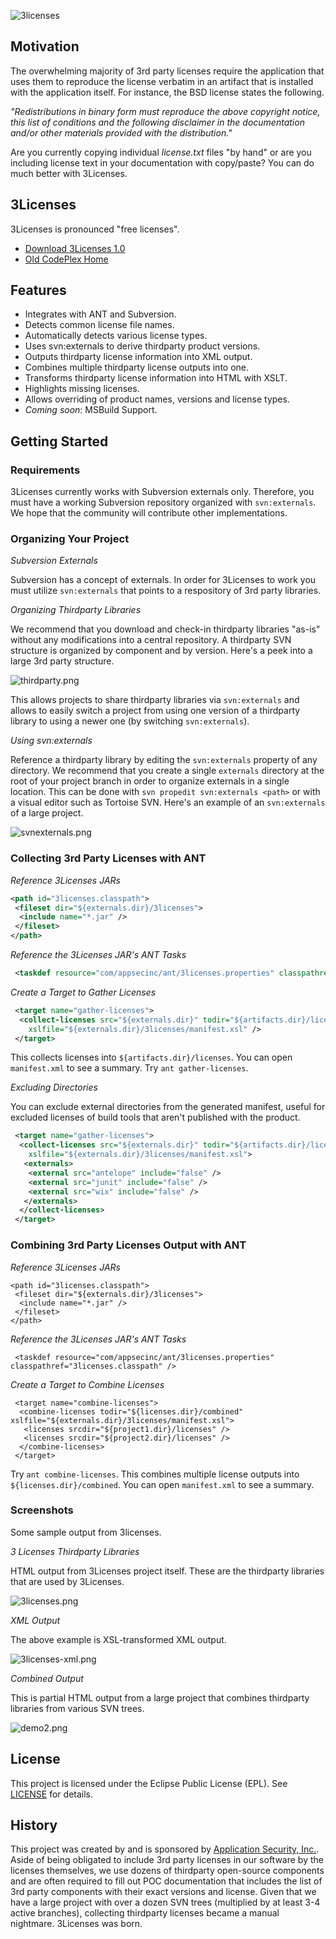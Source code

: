 ![3licenses](https://raw.github.com/dblock/3licenses/master/3licenses.jpg)

## Motivation

The overwhelming majority of 3rd party licenses require the application that uses them to reproduce the license verbatim in an artifact that is installed with the application itself. For instance, the BSD license states the following. 

_"Redistributions in binary form must reproduce the above copyright notice, this list of conditions and the following disclaimer in the documentation and/or other materials provided with the distribution."_

Are you currently copying individual _license.txt_ files "by hand" or are you including license text in your documentation with copy/paste? You can do much better with 3Licenses.

## 3Licenses

3Licenses is pronounced "free licenses".

* [Download 3Licenses 1.0](https://github.com/downloads/dblock/3licenses/3licenses-1.0.zip)
* [Old CodePlex Home](http://3licenses.codeplex.com/)

## Features

* Integrates with ANT and Subversion.
* Detects common license file names.
* Automatically detects various license types.
* Uses svn:externals to derive thirdparty product versions.
* Outputs thirdparty license information into XML output.
* Combines multiple thirdparty license outputs into one.
* Transforms thirdparty license information into HTML with XSLT.
* Highlights missing licenses.
* Allows overriding of product names, versions and license types.
* *Coming soon*: MSBuild Support.

## Getting Started

### Requirements

3Licenses currently works with Subversion externals only. Therefore, you must have a working Subversion repository organized with `svn:externals`. We hope that the community will contribute other implementations.

### Organizing Your Project

*Subversion Externals*

Subversion has a concept of externals. In order for 3Licenses to work you must utilize `svn:externals` that points to a respository of 3rd party libraries. 

*Organizing Thirdparty Libraries*

We recommend that you download and check-in thirdparty libraries "as-is" without any modifications into a central repository. A thirdparty SVN structure is organized by component and by version. Here's a peek into a large 3rd party structure.

![thirdparty.png](https://raw.github.com/dblock/3licenses/master/images/thirdparty.png)

This allows projects to share thirdparty libraries via `svn:externals` and allows to easily switch a project from using one version of a thirdparty library to using a newer one (by switching `svn:externals`).

*Using svn:externals*

Reference a thirdparty library by editing the `svn:externals` property of any directory. We recommend that you create a single `externals` directory at the root of your project branch in order to organize externals in a single location. This can be done with `svn propedit svn:externals <path>` or with a visual editor such as Tortoise SVN. Here's an example of an `svn:externals` of a large project.

![svnexternals.png](https://raw.github.com/dblock/3licenses/master/images/svnexternals.png)

### Collecting 3rd Party Licenses with ANT

*Reference 3Licenses JARs*

``` xml
<path id="3licenses.classpath">
 <fileset dir="${externals.dir}/3licenses">
  <include name="*.jar" />
 </fileset>
</path>
```

*Reference the 3Licenses JAR's ANT Tasks*

``` xml
 <taskdef resource="com/appsecinc/ant/3licenses.properties" classpathref="3licenses.classpath" />
```

*Create a Target to Gather Licenses*

``` xml
 <target name="gather-licenses">
  <collect-licenses src="${externals.dir}" todir="${artifacts.dir}/licenses" maxDepth="3" 
    xslfile="${externals.dir}/3licenses/manifest.xsl" />
 </target>
```

This collects licenses into `${artifacts.dir}/licenses`. You can open `manifest.xml` to see a summary. Try `ant gather-licenses`.

*Excluding Directories*

You can exclude external directories from the generated manifest, useful for excluded licenses of build tools that aren't published with the product.

``` xml
 <target name="gather-licenses">
  <collect-licenses src="${externals.dir}" todir="${artifacts.dir}/licenses" maxDepth="3" 
    xslfile="${externals.dir}/3licenses/manifest.xsl">
   <externals>
    <external src="antelope" include="false" />
    <external src="junit" include="false" />
    <external src="wix" include="false" />
   </externals>
  </collect-licenses>
 </target>
```

### Combining 3rd Party Licenses Output with ANT

*Reference 3Licenses JARs*

```
<path id="3licenses.classpath">
 <fileset dir="${externals.dir}/3licenses">
  <include name="*.jar" />
 </fileset>
</path>
```

*Reference the 3Licenses JAR's ANT Tasks*

```
 <taskdef resource="com/appsecinc/ant/3licenses.properties" classpathref="3licenses.classpath" />
```

*Create a Target to Combine Licenses*

```
 <target name="combine-licenses">
  <combine-licenses todir="${licenses.dir}/combined" xslfile="${externals.dir}/3licenses/manifest.xsl">
   <licenses srcdir="${project1.dir}/licenses" />
   <licenses srcdir="${project2.dir}/licenses" />
  </combine-licenses>
 </target>
```

Try `ant combine-licenses`. This combines multiple license outputs into `${licenses.dir}/combined`. You can open `manifest.xml` to see a summary.

### Screenshots

Some sample output from 3licenses.

*3 Licenses Thirdparty Libraries*

HTML output from 3Licenses project itself. These are the thirdparty libraries that are used by 3Licenses.

![3licenses.png](https://raw.github.com/dblock/3licenses/master/images/3licenses.png)

*XML Output*

The above example is XSL-transformed XML output.

![3licenses-xml.png](https://raw.github.com/dblock/3licenses/master/images/3licenses-xml.png)

*Combined Output*

This is partial HTML output from a large project that combines thirdparty libraries from various SVN trees.

![demo2.png](https://raw.github.com/dblock/3licenses/master/images/demo2.png)

## License

This project is licensed under the Eclipse Public License (EPL). See [LICENSE](https://raw.github.com/dblock/3licenses/master/LICENSE) for details.

## History

This project was created by and is sponsored by [Application Security, Inc.](http://www.appsecinc.com). Aside of being obligated to include 3rd party licenses in our software by the licenses themselves, we use dozens of thirdparty open-source components and are often required to fill out POC documentation that includes the list of 3rd party components with their exact versions and license. Given that we have a large project with over a dozen SVN trees (multiplied by at least 3-4 active branches), collecting thirdparty licenses became a manual nightmare. 3Licenses was born.
